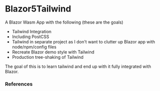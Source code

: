 # Blazor5Tailwind
A Blazor Wasm App with the following (these are the goals)
- Tailwind Integration
- Including PostCSS
- Tailwind in separate project as I don't want to clutter up Blazor app with node/npm/config files
- Recreate Blazor demo style with Tailwind
- Production tree-shaking of Tailwind

The goal of this is to learn tailwind and end up with it fully integrated with Blazor.

### References
